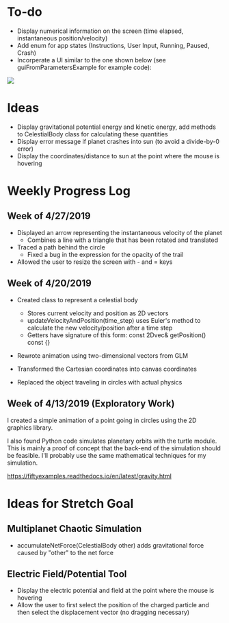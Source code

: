 # To-do

* Display numerical information on the screen (time elapsed, instantaneous position/velocity)
* Add enum for app states (Instructions, User Input, Running, Paused, Crash)
* Incorperate a UI similar to the one shown below (see guiFromParametersExample for example code):

![](https://66.media.tumblr.com/94326685206eb2e5d02264c550d5c5d0/tumblr_inline_p7djm2RWdI1sbgmkt_540.gif)

# Ideas

* Display gravitational potential energy and kinetic energy, add methods to
CelestialBody class for calculating these quantities
* Display error message if planet crashes into sun (to avoid a divide-by-0 error)
* Display the coordinates/distance to sun at the point where the mouse is hovering

# Weekly Progress Log

## Week of 4/27/2019

* Displayed an arrow representing the instantaneous velocity of the planet
  * Combines a line with a triangle that has been rotated and translated
* Traced a path behind the circle
  * Fixed a bug in the expression for the opacity of the trail
* Allowed the user to resize the screen with - and = keys

## Week of 4/20/2019

* Created class to represent a celestial body
  * Stores current velocity and position as 2D vectors
  * updateVelocityAndPosition(time_step) uses Euler's method to calculate the new velocity/position after a time step
  * Getters have signature of this form: const 2Dvec& getPosition() const {}

* Rewrote animation using two-dimensional vectors from GLM

* Transformed the Cartesian coordinates into canvas coordinates

* Replaced the object traveling in circles with actual physics

## Week of 4/13/2019 (Exploratory Work)

I created a simple animation of a point going in circles using the 2D graphics library.

I also found Python code simulates planetary orbits with the turtle module. This is mainly a proof of concept that
the back-end of the simulation should be feasible. I'll probably use the same mathematical techniques for my simulation.

https://fiftyexamples.readthedocs.io/en/latest/gravity.html

# Ideas for Stretch Goal 

## Multiplanet Chaotic Simulation

* accumulateNetForce(CelestialBody other) adds gravitational force caused by "other" to the net force


## Electric Field/Potential Tool

* Display the electric potential and field at the point where the mouse is hovering
* Allow the user to first select the position of the charged particle and then select the displacement vector
(no dragging necessary)
